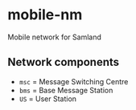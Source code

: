 # mobile-nm

Mobile network for Samland

## Network components

- `msc` = Message Switching Centre
- `bms` = Base Message Station
- `US` = User Station